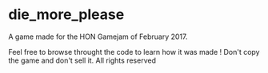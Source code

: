 # die_more_please
A game made for the HON Gamejam of February 2017.

Feel free to browse throught the code to learn how it was made !
Don't copy the game and don't sell it.
All rights reserved
